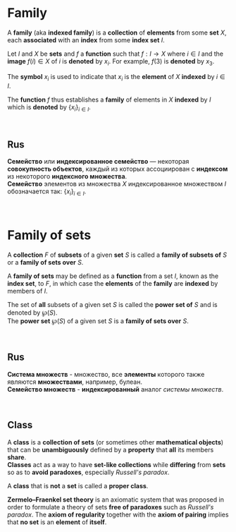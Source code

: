 # Family
A **family** (aka **indexed family**) is a **collection** of **elements** from some **set** $`X`$, each **associated** with an **index** from some **index set** $`I`$.<br>

Let $`I`$ and $`X`$ be **sets** and $`f`$ a **function** such that $`f: I \longrightarrow X`$ where $`i \in I`$ and the **image** $`f(i) \in X`$ of $`i`$ is **denoted** by $`x_{i}`$. For example, $`f(3)`$ is **denoted** by $`x_{3}`$.<br>

The **symbol** $`x_{i}`$ is used to indicate that $`x_{i}`$ is the **element** of $`X`$ **indexed** by $`i\in I`$.<br>

The **function** $`f`$ thus establishes a **family** of elements in $`X`$ **indexed** by $`I`$ which is **denoted** by $`\{x_{i}\}_{i\in I}`$.<br>

<br>

## Rus
**Семейство** или **индексированное семейство** — некоторая **совокупность объектов**, каждый из которых ассоциирован с **индексом** из некоторого **индексного множества**.<br>
**Cемейство** элементов из множества $`X`$ индексированное множеством $`I`$ обозначается так: $`\{x_{i}\}_{i\in I}`$.<br>

<br>

# Family of sets
A **collection** $`F`$ of **subsets** of a given **set** $`S`$ is called a **family of subsets of** $`S`$ or a **family of sets over** $`S`$.<br>

A **family of sets** may be defined as a **function** from a set $`I`$, known as the **index set**, to $`F`$, in which case the **elements** of the **family** are **indexed** by members of $`I`$.<br>

The set of **all** subsets of a given set $`S`$ is called the **power set of** $`S`$ and is denoted by $`\wp (S)`$.<br>
The **power set** $`\wp (S)`$ of a given set $`S`$ is a **family of sets over** $`S`$.<br>

<br>

## Rus
**Система множеств** - множество, все **элементы** которого также являются **множествами**, например, булеан.<br>
**Семейство множеств** - **индексированный** аналог *системы множеств*.<br>

<br>

## Class
A **class** is a **collection of sets** (or sometimes other **mathematical objects**) that can be **unambiguously** defined by a **property** that **all** its members **share**.<br>
**Classes** act as a way to have **set-like collections** while **differing** from **sets** so as to **avoid paradoxes**, especially *Russell's paradox*.<br>

A **class** that is **not** a **set** is called a **proper class**.<br>

**Zermelo–Fraenkel set theory** is an axiomatic system that was proposed in order to formulate a theory of sets **free of paradoxes** such as *Russell's paradox*. The **axiom of regularity** together with the **axiom of pairing** implies that **no set** is an **element** of **itself**.<br>